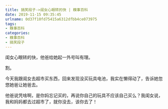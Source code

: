 ```yaml
---
title: 搞笑段子->闺女心眼转的快 | 糗事百科
date: 2019-11-15 09:35:45
urlname: 0d37f10fd75415a6312dfbb4ce073975
tags: 
- 糗事百科
categories:
- 糗事百科
- 搞笑段子
---
```

闺女心眼转的快，他爸给她起一外号叫有理。

割。

今天我跟闺女去超市买东西，回来发现没买玩具电池，我实在懒得动了，告诉她忽悠她爸让她爸去。

他爸说凭啥啊，是你妈忘记买的，再说你自己的玩具不应该自己买么？我闺女说，我和妈妈都去过超市了，就你没去，该你去了！



